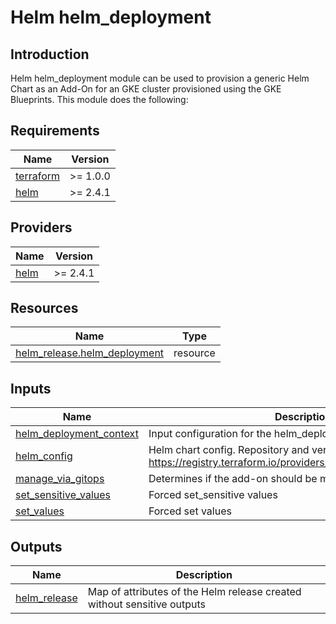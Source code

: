 # Helm helm_deployment

## Introduction

Helm helm_deployment module can be used to provision a generic Helm Chart as an Add-On for an GKE cluster provisioned using the GKE Blueprints. This module does the following:

<!-- BEGINNING OF PRE-COMMIT-TERRAFORM DOCS HOOK -->
## Requirements

| Name | Version |
|------|---------|
| <a name="requirement_terraform"></a> [terraform](#requirement\_terraform) | >= 1.0.0 |
| <a name="requirement_helm"></a> [helm](#requirement\_helm) | >= 2.4.1 |

## Providers

| Name | Version |
|------|---------|
| <a name="provider_helm"></a> [helm](#provider\_helm) | >= 2.4.1 |

## Resources

| Name | Type |
|------|------|
| [helm_release.helm_deployment](https://registry.terraform.io/providers/hashicorp/helm/latest/docs/resources/release) | resource |

## Inputs

| Name | Description | Type | Default | Required |
|------|-------------|------|---------|:--------:|
| <a name="input_helm_deployment_context"></a> [helm_deployment\_context](#input\_helm_deployment\_context) | Input configuration for the helm_deployment | `any` | n/a | yes |
| <a name="input_helm_chart_config"></a> [helm\_config](#input\_helm\_config) | Helm chart config. Repository and version required. See https://registry.terraform.io/providers/hashicorp/helm/latest/docs | `any` | n/a | yes |
| <a name="input_manage_via_gitops"></a> [manage\_via\_gitops](#input\_manage\_via\_gitops) | Determines if the add-on should be managed via GitOps | `bool` | `false` | no |
| <a name="input_set_sensitive_values"></a> [set\_sensitive\_values](#input\_set\_sensitive\_values) | Forced set\_sensitive values | `any` | `[]` | no |
| <a name="input_set_values"></a> [set\_values](#input\_set\_values) | Forced set values | `any` | `[]` | no |

## Outputs

| Name | Description |
|------|-------------|
| <a name="output_helm_release"></a> [helm\_release](#output\_helm\_release) | Map of attributes of the Helm release created without sensitive outputs |
<!-- END OF PRE-COMMIT-TERRAFORM DOCS HOOK -->
